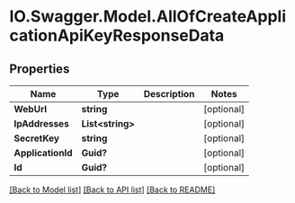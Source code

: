 # IO.Swagger.Model.AllOfCreateApplicationApiKeyResponseData
## Properties

Name | Type | Description | Notes
------------ | ------------- | ------------- | -------------
**WebUrl** | **string** |  | [optional] 
**IpAddresses** | **List&lt;string&gt;** |  | [optional] 
**SecretKey** | **string** |  | [optional] 
**ApplicationId** | **Guid?** |  | [optional] 
**Id** | **Guid?** |  | [optional] 

[[Back to Model list]](../README.md#documentation-for-models) [[Back to API list]](../README.md#documentation-for-api-endpoints) [[Back to README]](../README.md)

